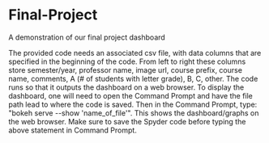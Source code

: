 # Final-Project
A demonstration of our final project dashboard

The provided code needs an associated csv file, with data columns that are specified in the beginning of the code.
From left to right these columns store semester/year, professor name, image url, course prefix, course name, comments, A (# of students with letter grade), B, C, other.
The code runs so that it outputs the dashboard on a web browser.
To display the dashboard, one will need to open the Command Prompt and have the file path lead to where the code is saved.
Then in the Command Prompt, type: "bokeh serve --show 'name_of_file'". This shows the dashboard/graphs on the web browser.
Make sure to save the Spyder code before typing the above statement in Command Prompt.
